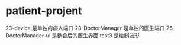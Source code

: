 # patient-projent
23-device 是单独的病人端口
23-DoctorManager 是单独的医生端口
26-DoctorManager-ui 是整合后的医生界面
test3 是绘制波形
